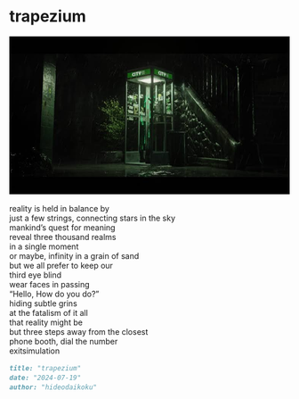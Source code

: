 # trapezium
![trapezium](images/trapezium.jpeg)

reality is held in balance by</br>
just a few strings, connecting stars in the sky</br>
mankind’s quest for meaning</br>
reveal three thousand realms</br>
in a single moment</br>
or maybe, infinity in a grain of sand</br>
but we all prefer to keep our</br>
third eye blind</br>
wear faces in passing</br>
“Hello, How do you do?”</br>
hiding subtle grins</br>
at the fatalism of it all</br>
that reality might be</br>
but three steps away from the closest</br>
phone booth, dial the number</br>
exitsimulation</br>


```markdown
title: "trapezium"
date: "2024-07-19"
author: "hideodaikoku"
```